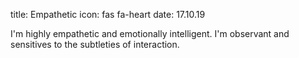 title: Empathetic
icon: fas fa-heart
date: 17.10.19

I'm highly empathetic and emotionally intelligent.
I'm observant and sensitives to the subtleties of interaction.

